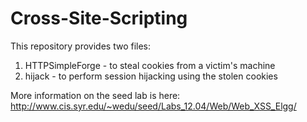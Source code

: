 # Cross-Site-Scripting

This repository provides two files:
1. HTTPSimpleForge - to steal cookies from a victim's machine
2. hijack - to perform session hijacking using the stolen cookies

More information on the seed lab is here: http://www.cis.syr.edu/~wedu/seed/Labs_12.04/Web/Web_XSS_Elgg/
